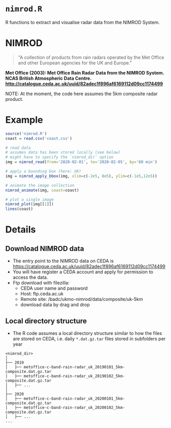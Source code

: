 # `nimrod.R`

R functions to extract and visualise radar data from the NIMROD System.


# NIMROD

> "A collection of products from rain radars operated by the Met Office and
> other European agencies for the UK and Europe."

**Met Office (2003): Met Office Rain Radar Data from the NIMROD System. NCAS
British Atmospheric Data Centre.
<http://catalogue.ceda.ac.uk/uuid/82adec1f896af6169112d09cc1174499>**

NOTE: At the moment, the code here assumes the 5km composite radar product.


# Example

```r
source('nimrod.R')
coast = read.csv('coast.csv')

# read data 
# assumes data has been stored locally (see below)
# might have to specify the `nimrod_dir` option
img = nimrod_read(from='2020-02-01', to='2020-02-05', by='60 min')

# apply a bounding box (here: UK)
img = nimrod_apply_bbox(img, xlim=c(-2e5, 8e5), ylim=c(-1e5,12e5))

# animate the image collection
nimrod_animate(img, coast=coast)

# plot a single image
nimrod_plot(img[[1]])
lines(coast)
```


# Details 

## Download NIMROD data

- The entry point to the NIMROD data on CEDA is
  <https://catalogue.ceda.ac.uk/uuid/82adec1f896af6169112d09cc1174499>
- You will have register a CEDA account and apply for permission to access the
  data.
- Ftp download with filezilla:
  - CEDA user name and password
  - Host: ftp.ceda.ac.uk 
  - Remote site: /badc/ukmo-nimrod/data/composite/uk-5km
  - download data by drag and drop 


## Local directory structure

- The R code assumes a local directory structure similar to how the files are
  stored on CEDA, i.e. daily `*.dat.gz.tar` files stored in subfolders per year
  
```
<nimrod_dir>
│
├── 2019
│   ├── metoffice-c-band-rain-radar_uk_20190101_5km-composite.dat.gz.tar
│   ├── metoffice-c-band-rain-radar_uk_20190102_5km-composite.dat.gz.tar
│   ├── ...
│
├── 2020
│   ├── metoffice-c-band-rain-radar_uk_20200101_5km-composite.dat.gz.tar
│   ├── metoffice-c-band-rain-radar_uk_20200102_5km-composite.dat.gz.tar
│   ├── ...
...
```





